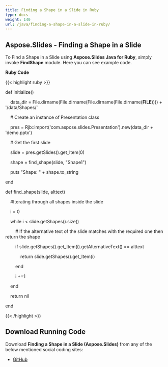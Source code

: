 ```yaml
---
title: Finding a Shape in a Slide in Ruby
type: docs
weight: 140
url: /java/finding-a-shape-in-a-slide-in-ruby/
---
```


## **Aspose.Slides - Finding a Shape in a Slide**
To Find a Shape in a Slide using **Aspose.Slides Java for Ruby**, simply invoke **FindShape** module. Here you can see example code.

**Ruby Code**

{{< highlight ruby >}}

 def initialize()

    data_dir = File.dirname(File.dirname(File.dirname(File.dirname(__FILE__)))) + '/data/Shapes/'



    # Create an instance of Presentation class

    pres = Rjb::import('com.aspose.slides.Presentation').new(data_dir + 'demo.pptx')

    # Get the first slide

    slide = pres.getSlides().get_Item(0)

    shape = find_shape(slide, "Shape1")

    puts "Shape: " + shape.to_string

end    

def find_shape(slide, alttext)

    #Iterating through all shapes inside the slide

    i = 0

    while i < slide.getShapes().size()     

        # If the alternative text of the slide matches with the required one then return the shape

        if slide.getShapes().get_Item(i).getAlternativeText() == alttext

            return slide.getShapes().get_Item(i)

        end    

        i +=1

    end

    return nil

end   

{{< /highlight >}}
## **Download Running Code**
Download **Finding a Shape in a Slide (Aspose.Slides)** from any of the below mentioned social coding sites:

- [GitHub](https://github.com/aspose-slides/Aspose.Slides-for-Java/blob/master/Plugins/Aspose_Slides_Java_for_Ruby/lib/asposeslidesjava/Shapes/findshape.rb)
